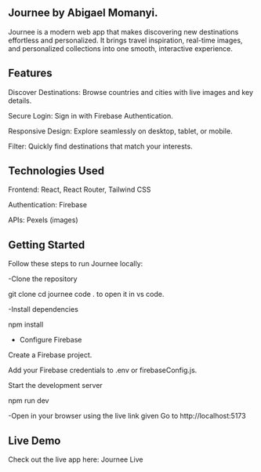 ## Journee by Abigael Momanyi.

Journee is a modern web app that makes discovering new destinations effortless and personalized. It brings travel inspiration, real-time images, and personalized collections into one smooth, interactive experience.

## Features

Discover Destinations: Browse countries and cities with live images and key details.

Secure Login: Sign in with Firebase Authentication.

Responsive Design: Explore seamlessly on desktop, tablet, or mobile.

Filter: Quickly find destinations that match your interests.

## Technologies Used

Frontend: React, React Router, Tailwind CSS

Authentication: Firebase 

APIs: Pexels (images)


## Getting Started

Follow these steps to run Journee locally:

-Clone the repository

git clone <your-repo-url>
cd journee
code . to open it in vs code.


-Install dependencies

npm install


- Configure Firebase

Create a Firebase project.

Add your Firebase credentials to .env or firebaseConfig.js.

Start the development server

npm run dev


-Open in your browser using the live link given
Go to http://localhost:5173

## Live Demo

Check out the live app here: Journee Live

